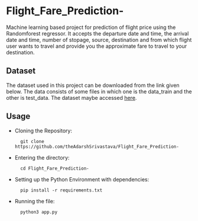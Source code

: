 # Flight_Fare_Prediction-
Machine learning based project for prediction of flight price using the Randomforest regressor. It accepts the departure date and time, the arrival date and time, 
number of stopage, source, destination and from which flight user wants to travel and provide you the approximate fare to travel to your destination.

## Dataset
The dataset used in this project can be downloaded from the link given below. The data consists of some files in which one is the data_train and the other is 
test_data.
The dataset maybe accessed <a href = "https://www.kaggle.com/nikhilmittal/flight-fare-prediction-mh/">here</a>.

## Usage
- Cloning the Repository: 

        git clone https://github.com/theAdarshSrivastava/Flight_Fare_Prediction-
        
- Entering the directory: 

        cd Flight_Fare_Prediction-
        
- Setting up the Python Environment with dependencies:

        pip install -r requirements.txt

- Running the file:

        python3 app.py
        
